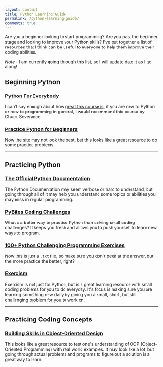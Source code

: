 ```yaml
---
layout: content
title: Python Learning Guide
permalink: /python-learning-guide/
comments: true
---
```


Are you a beginner looking to start programming? Are you past the beginner stage and looking to improve your Python skills? I've put together a list of resources that I think can be useful to everyone to help them improve their coding abilities.

*Note* - I am currently going through this list, so I will update date it as I go along!

## Beginning Python

### [Python For Everybody](http://py4e.com)
I can't say enough about how [great this course is](/blog/2018/04/02/learn-python), if you are new to Python or new to programming in general, I would recommend this course by Chuck Severance.

### [Practice Python for Beginners](https://www.practicepython.org/)
Now the site may not look the best, but this looks like a great resource to do some practice problems. 

-----
## Practicing Python

### [The Official Python Documentation](https://docs.python.org/3/library/index.html)
The Python Documentation may seem verbose or hard to understand, but going through all of it may help you understand some topics or abilities you may miss in regular programming. 

### [PyBites Coding Challenges](https://codechalleng.es/)
What's a better way to practice Python than solving small coding challenges? It keeps you fresh and allows you to push yourself to learn new ways to program.

### [100+ Python Challenging Programming Exercises](https://github.com/zhiwehu/Python-programming-exercises/blob/master/100+%20Python%20challenging%20programming%20exercises.txt)
Now this is just a `.txt` file, so make sure you don't peek at the answer, but the more practice the better, right?

### [Exercism](http://exercism.io/languages/python/exercises)
Exercism is not just for Python, but is a great learning resource with small coding problems for you to do everyday. It's focus is making sure you are learning something new daily by giving you a small, short, but still challenging problem for you to work on. 

-----
## Practicing Coding Concepts

### [Building Skills in Object-Oriented Design](http://buildingskills.itmaybeahack.com/book/oodesign-3.1/html/preface.html)
This looks like a great resource to test one's understanding of OOP (Object-Oriented Programming) with real world examples. It may look like a lot, but going through actual problems and programs to figure out a solution is a great way to learn. 
